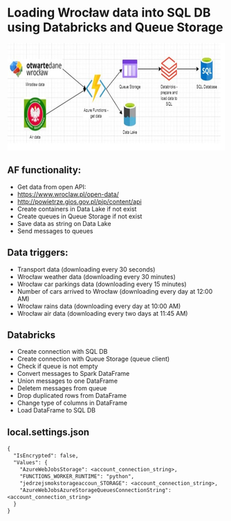 # Loading Wrocław data into SQL DB using Databricks and Queue Storage
<img src="https://github.com/jedrzej-put/azure-function-time-trigger/blob/main/schema.jpg" width="800" height="250"  title="Sample Input Image">

## AF functionality:​
- Get data from open API:​
- https://www.wroclaw.pl/open-data/​
- http://powietrze.gios.gov.pl/pjp/content/api​
- Create containers in Data Lake if not exist​
- Create queues in Queue Storage if not exist​
- Save data as string on Data Lake​
- Send messages to queues​

## Data triggers:​
- Transport data (downloading every 30 seconds)​
- Wrocław weather data (downloading every 30 minutes)​
- Wrocław car parkings data (downloading every 15 minutes)​
- Number of cars arrived to Wrocław (downloading every day at 12:00 AM)​
- Wrocław rains data (downloading every day at 10:00 AM)​
- Wrocław air data (downloading every two days at 11:45 AM)

## Databricks
- Create connection with SQL DB​
- Create connection with Queue Storage (queue client)​
- Check if queue is not empty​
- Convert messages to Spark DataFrame​
- Union messages to one DataFrame​
- Deletem messages from queue​
- Drop duplicated rows from DataFrame​
- Change type of columns in DataFrame​
- Load DataFrame to SQL DB

## local.settings.json

```
{
  "IsEncrypted": false,
  "Values": {
    "AzureWebJobsStorage": <account_connection_string>,
    "FUNCTIONS_WORKER_RUNTIME": "python",
    "jedrzejsmokstorageaccoun_STORAGE": <account_connection_string>,
    "AzureWebJobsAzureStorageQueuesConnectionString": <account_connection_string>
  }
}
```

